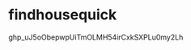 # findhousequick

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

<meta name="description" content="Find your dream home with FindHouseQuick. Our experienced real estate agents can help you buy or rent a property in any location, whether you're looking for a house, apartment, condo, or commercial property. Explore our listings and search for properties based on your preferred location, price range, and other criteria. Contact us today to start your real estate journey!">

